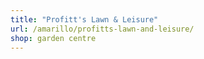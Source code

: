 ```yaml
---
title: "Profitt's Lawn & Leisure"
url: /amarillo/profitts-lawn-and-leisure/
shop: garden centre
---
```

